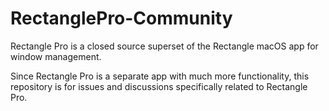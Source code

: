 # RectanglePro-Community

Rectangle Pro is a closed source superset of the Rectangle macOS app for window management. 

Since Rectangle Pro is a separate app with much more functionality, this repository is for issues and discussions specifically related to Rectangle Pro.
